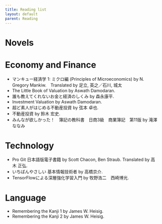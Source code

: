 ```yaml
---
title: Reading list
layout: default
parent: Reading
---
```


# Novels

# Economy and Finance
- マンキュー経済学 1: ミクロ編 (Principles of Microeconomics) by N. Gregory Mankiw.　Translated by 足立, 英之／石川, 城太
- The Little Book of Valuation by Aswath Damodaran.
- 誰も教えてくれないお金と経済のしくみ by 森永康平.
- Investment Valuation by Aswath Damodaran.
- 超ど素人がはじめる不動産投資 by 弦本 卓也.
- 不動産投資 by 鈴木 宏史.
- みんなが欲しかった！　簿記の教科書　日商3級　商業簿記　第11版 by 滝澤　ななみ


# Technology
- Pro Git 日本語版電子書籍 by Scott Chacon, Ben Straub. Translated by 高木 正弘.
- いちばんやさしい 基本情報技術者 by 高橋京介.
- TensorFlowによる深層強化学習入門 by 牧野浩二 西崎博光.

# Language
- Remembering the Kanji 1 by James W. Heisig.
- Remembering the Kanji 2 by James W. Heisig.